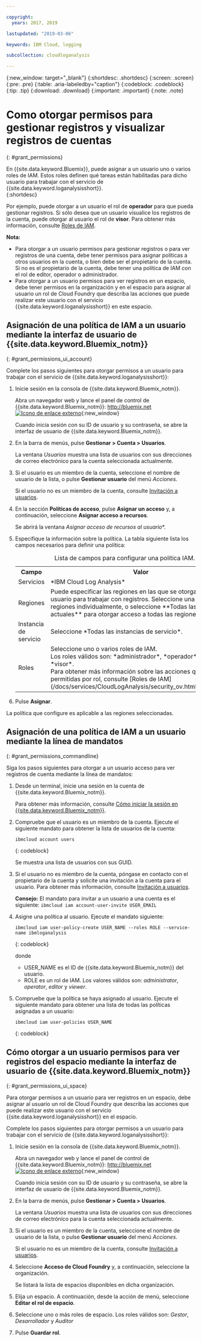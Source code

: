 ```yaml
---

copyright:
  years: 2017, 2019

lastupdated: "2019-03-06"

keywords: IBM Cloud, logging

subcollection: cloudloganalysis

---
```


{:new_window: target="_blank"}
{:shortdesc: .shortdesc}
{:screen: .screen}
{:pre: .pre}
{:table: .aria-labeledby="caption"}
{:codeblock: .codeblock}
{:tip: .tip}
{:download: .download}
{:important: .important}
{:note: .note}

# Como otorgar permisos para gestionar registros y visualizar registros de cuentas
{: #grant_permissions}

En {{site.data.keyword.Bluemix}}, puede asignar a un usuario uno o varios roles de IAM. Estos roles definen qué tareas están habilitadas para dicho usuario para trabajar con el servicio de {{site.data.keyword.loganalysisshort}}.  
{:shortdesc}

Por ejemplo, puede otorgar a un usuario el rol de **operador** para que pueda gestionar registros. Si sólo desea que un usuario visualice los registros de la cuenta, puede otorgar al usuario el rol de **visor**. Para obtener más información, consulte [Roles de IAM](/docs/services/CloudLogAnalysis/security_ov.html#iam_roles).

**Nota:** 

* Para otorgar a un usuario permisos para gestionar registros o para ver registros de una cuenta, debe tener permisos para asignar políticas a otros usuarios en la cuenta, o bien debe ser el propietario de la cuenta. Si no es el propietario de la cuenta, debe tener una política de IAM con el rol de editor, operador o administrador.
* Para otorgar a un usuario permisos para ver registros en un espacio, debe tener permisos en la organización y en el espacio para asignar al
usuario un rol de Cloud Foundry que describa las acciones que puede realizar este usuario con el servicio {{site.data.keyword.loganalysisshort}} en este espacio. 

## Asignación de una política de IAM a un usuario mediante la interfaz de usuario de {{site.data.keyword.Bluemix_notm}}
{: #grant_permissions_ui_account}

Complete los pasos siguientes para otorgar permisos a un usuario para trabajar con el servicio de {{site.data.keyword.loganalysisshort}}:

1. Inicie sesión en la consola de {{site.data.keyword.Bluemix_notm}}.

    Abra un navegador web y lance el panel de control de {{site.data.keyword.Bluemix_notm}}: [http://bluemix.net ![Icono de enlace externo](../../../icons/launch-glyph.svg "Icono de enlace externo")](http://bluemix.net){:new_window}
	
	Cuando inicia sesión con su ID de usuario y su contraseña, se abre la interfaz de usuario de {{site.data.keyword.Bluemix_notm}}.

2. En la barra de menús, pulse **Gestionar > Cuenta > Usuarios**. 

    La ventana *Usuarios* muestra una lista de usuarios con sus direcciones de correo electrónico para la cuenta seleccionada actualmente.
	
3. Si el usuario es un miembro de la cuenta, seleccione el nombre de usuario de la lista, o pulse **Gestionar usuario** del menú *Acciones*.

    Si el usuario no es un miembro de la cuenta, consulte [Invitación a usuarios](/docs/iam/iamuserinv.html#iamuserinv).

4. En la sección **Políticas de acceso**, pulse **Asignar un acceso** y, a continuación, seleccione **Asignar acceso a recursos**.

    Se abrirá la ventana *Asignar acceso de recursos al usuario**.

5. Especifique la información sobre la política. La tabla siguiente lista los campos necesarios para definir una política: 

    <table>
	  <caption>Lista de campos para configurar una política IAM.</caption>
	  <tr>
	    <th>Campo</th>
		<th>Valor</th>
	  </tr>
	  <tr>
	    <td>Servicios</td>
		<td>*IBM Cloud Log Analysis*</td>
	  </tr>	  
	  <tr>
	    <td>Regiones</td>
		<td>Puede especificar las regiones en las que se otorgará acceso al usuario para trabajar con registros. Seleccione una o varias regiones individualmente, o seleccione **Todas las regiones actuales** para otorgar acceso a todas las regiones.</td>
	  </tr>
	  <tr>
	    <td>Instancia de servicio</td>
		<td>Seleccione *Todas las instancias de servicio*.</td>
	  </tr>
	  <tr>
	    <td>Roles</td>
		<td>Seleccione uno o varios roles de IAM. <br>Los roles válidos son: *administrador*, *operador*, *editor*, y *visor*. <br>Para obtener más información sobre las acciones que están permitidas por rol, consulte [Roles de IAM](/docs/services/CloudLogAnalysis/security_ov.html#iam_roles).
		</td>
	  </tr>
     </table>
	
6. Pulse **Asignar**.
	
La política que configure es aplicable a las regiones seleccionadas. 


## Asignación de una política de IAM a un usuario mediante la línea de mandatos
{: #grant_permissions_commandline}

Siga los pasos siguientes para otorgar a un usuario acceso para ver registros de cuenta mediante la línea de mandatos:

1. Desde un terminal, inicie una sesión en la cuenta de {{site.data.keyword.Bluemix_notm}}. 

    Para obtener más información, consulte [Cómo iniciar la sesión en {{site.data.keyword.Bluemix_notm}}](/docs/services/CloudLogAnalysis/qa/cli_qa.html#login).

2. Compruebe que el usuario es un miembro de la cuenta. Ejecute el siguiente mandato para obtener la lista de usuarios de la cuenta:

    ```
	ibmcloud account users
	```
    {: codeblock}	

	Se muestra una lista de usuarios con sus GUID.

3. Si el usuario no es miembro de la cuenta, póngase en contacto con el propietario de la cuenta y solicite una invitación a la cuenta para el usuario. Para obtener más información, consulte [Invitación a usuarios](/docs/iam/iamuserinv.html#iamuserinv).

    **Consejo:** El mandato para invitar a un usuario a una cuenta es el siguiente: `ibmcloud iam account-user-invite USER_EMAIL`
		
4. Asigne una política al usuario. Ejecute el mandato siguiente:

    ```
    ibmcloud iam user-policy-create USER_NAME --roles ROLE --service-name ibmloganalysis
	```
	{: codeblock}

	donde
    * USER_NAME es el ID de {{site.data.keyword.Bluemix_notm}} del usuario.
	* ROLE es un rol de IAM. Los valores válidos son: *administrator*, *operator*, *editor* y *viewer*.

5. Compruebe que la política se haya asignado al usuario. Ejecute el siguiente mandato para obtener una lista de todas las políticas asignadas a un usuario:

    ```
    ibmcloud iam user-policies USER_NAME
	```
	{: codeblock}




## Cómo otorgar a un usuario permisos para ver registros del espacio mediante la interfaz de usuario de {{site.data.keyword.Bluemix_notm}}
{: #grant_permissions_ui_space}

Para otorgar permisos a un usuario para ver registros en un espacio, debe asignar al usuario un rol de Cloud Foundry que describa las acciones que puede realizar este usuario con el servicio {{site.data.keyword.loganalysisshort}} en el espacio. 

Complete los pasos siguientes para otorgar permisos a un usuario para trabajar con el servicio de {{site.data.keyword.loganalysisshort}}:

1. Inicie sesión en la consola de {{site.data.keyword.Bluemix_notm}}.

    Abra un navegador web y lance el panel de control de {{site.data.keyword.Bluemix_notm}}: [http://bluemix.net ![Icono de enlace externo](../../../icons/launch-glyph.svg "Icono de enlace externo")](http://bluemix.net){:new_window}
	
	Cuando inicia sesión con su ID de usuario y su contraseña, se abre la interfaz de usuario de {{site.data.keyword.Bluemix_notm}}.

2. En la barra de menús, pulse **Gestionar > Cuenta > Usuarios**. 

    La ventana *Usuarios* muestra una lista de usuarios con sus direcciones de correo electrónico para la cuenta seleccionada actualmente.
	
3. Si el usuario es un miembro de la cuenta, seleccione el nombre de usuario de la lista, o pulse **Gestionar usuario** del menú *Acciones*.

    Si el usuario no es un miembro de la cuenta, consulte [Invitación a usuarios](/docs/iam/iamuserinv.html#iamuserinv).

4. Seleccione **Acceso de Cloud Foundry** y, a continuación, seleccione la organización.

    Se listará la lista de espacios disponibles en dicha organización.

5. Elija un espacio. A continuación, desde la acción de menú, seleccione **Editar el rol de espacio**.

6. Seleccione uno o más roles de espacio. Los roles válidos son: *Gestor*, *Desarrollador* y *Auditor*
	
7. Pulse **Guardar rol**.




